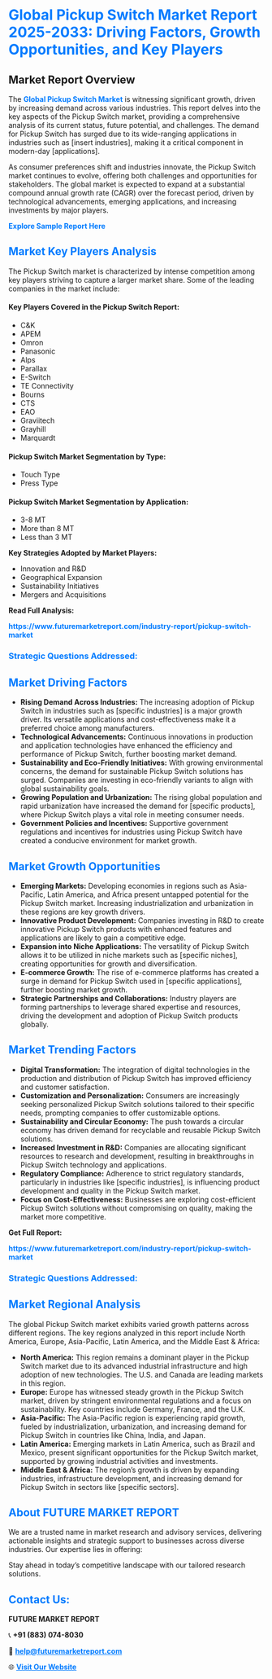 <h1 style="color: #007BFF;">Global Pickup Switch Market Report 2025-2033: Driving Factors, Growth Opportunities, and Key Players</h1>

<section id="overview">
<h2>Market Report Overview</h2>
<p>The <a href="https://www.futuremarketreport.com/industry-report/pickup-switch-market" style="color: #007BFF; text-decoration: none;"><strong>Global Pickup Switch Market</strong></a> is witnessing significant growth, driven by increasing demand across various industries. This report delves into the key aspects of the Pickup Switch market, providing a comprehensive analysis of its current status, future potential, and challenges. The demand for Pickup Switch has surged due to its wide-ranging applications in industries such as [insert industries], making it a critical component in modern-day [applications].</p>
<p>As consumer preferences shift and industries innovate, the Pickup Switch market continues to evolve, offering both challenges and opportunities for stakeholders. The global market is expected to expand at a substantial compound annual growth rate (CAGR) over the forecast period, driven by technological advancements, emerging applications, and increasing investments by major players.</p>
</section>

<section id="overview">
<p><a href="https://www.futuremarketreport.com/request-sample/reportId=36426" style="color: #007BFF; text-decoration: none;"><strong>Explore Sample Report Here</strong></a></p>
</section>

<section id="key-players">
<h2 style="color: #007BFF;">Market Key Players Analysis</h2>
<p>The Pickup Switch market is characterized by intense competition among key players striving to capture a larger market share. Some of the leading companies in the market include:</p>
<h4>Key Players Covered in the Pickup Switch Report:</h4>
<ul><li>C&amp;K</li><li>APEM</li><li>Omron</li><li>Panasonic</li><li>Alps</li><li>Parallax</li><li>E-Switch</li><li>TE Connectivity</li><li>Bourns</li><li>CTS</li><li>EAO</li><li>Graviitech</li><li>Grayhill</li><li>Marquardt</li></ul>
<h4>Pickup Switch Market Segmentation by Type:</h4>
<ul><li>Touch Type</li><li>Press Type</li></ul>

<h4>Pickup Switch Market Segmentation by Application:</h4>
<ul><li>3-8 MT</li><li>More than 8 MT</li><li>Less than 3 MT</li></ul>
<p><strong>Key Strategies Adopted by Market Players:</strong></p>
<ul>
<li>Innovation and R&D</li>
<li>Geographical Expansion</li>
<li>Sustainability Initiatives</li>
<li>Mergers and Acquisitions</li>
</ul>
</section>

<section>
<p><strong>Read Full Analysis: </strong></p><a href="https://www.futuremarketreport.com/industry-report/pickup-switch-market" style="color: #007BFF; text-decoration: none;"><strong>https://www.futuremarketreport.com/industry-report/pickup-switch-market</strong></a>
<h3 style="color: #007BFF;">Strategic Questions Addressed:</h3>
</section>

<section id="driving-factors">
<h2 style="color: #007BFF;">Market Driving Factors</h2>
<ul>
<li><strong>Rising Demand Across Industries:</strong> The increasing adoption of Pickup Switch in industries such as [specific industries] is a major growth driver. Its versatile applications and cost-effectiveness make it a preferred choice among manufacturers.</li>
<li><strong>Technological Advancements:</strong> Continuous innovations in production and application technologies have enhanced the efficiency and performance of Pickup Switch, further boosting market demand.</li>
<li><strong>Sustainability and Eco-Friendly Initiatives:</strong> With growing environmental concerns, the demand for sustainable Pickup Switch solutions has surged. Companies are investing in eco-friendly variants to align with global sustainability goals.</li>
<li><strong>Growing Population and Urbanization:</strong> The rising global population and rapid urbanization have increased the demand for [specific products], where Pickup Switch plays a vital role in meeting consumer needs.</li>
<li><strong>Government Policies and Incentives:</strong> Supportive government regulations and incentives for industries using Pickup Switch have created a conducive environment for market growth.</li>
</ul>
</section>

<section id="growth-opportunities">
<h2 style="color: #007BFF;">Market Growth Opportunities</h2>
<ul>
<li><strong>Emerging Markets:</strong> Developing economies in regions such as Asia-Pacific, Latin America, and Africa present untapped potential for the Pickup Switch market. Increasing industrialization and urbanization in these regions are key growth drivers.</li>
<li><strong>Innovative Product Development:</strong> Companies investing in R&D to create innovative Pickup Switch products with enhanced features and applications are likely to gain a competitive edge.</li>
<li><strong>Expansion into Niche Applications:</strong> The versatility of Pickup Switch allows it to be utilized in niche markets such as [specific niches], creating opportunities for growth and diversification.</li>
<li><strong>E-commerce Growth:</strong> The rise of e-commerce platforms has created a surge in demand for Pickup Switch used in [specific applications], further boosting market growth.</li>
<li><strong>Strategic Partnerships and Collaborations:</strong> Industry players are forming partnerships to leverage shared expertise and resources, driving the development and adoption of Pickup Switch products globally.</li>
</ul>
</section>

<section id="trending-factors">
<h2 style="color: #007BFF;">Market Trending Factors</h2>
<ul>
<li><strong>Digital Transformation:</strong> The integration of digital technologies in the production and distribution of Pickup Switch has improved efficiency and customer satisfaction.</li>
<li><strong>Customization and Personalization:</strong> Consumers are increasingly seeking personalized Pickup Switch solutions tailored to their specific needs, prompting companies to offer customizable options.</li>
<li><strong>Sustainability and Circular Economy:</strong> The push towards a circular economy has driven demand for recyclable and reusable Pickup Switch solutions.</li>
<li><strong>Increased Investment in R&D:</strong> Companies are allocating significant resources to research and development, resulting in breakthroughs in Pickup Switch technology and applications.</li>
<li><strong>Regulatory Compliance:</strong> Adherence to strict regulatory standards, particularly in industries like [specific industries], is influencing product development and quality in the Pickup Switch market.</li>
<li><strong>Focus on Cost-Effectiveness:</strong> Businesses are exploring cost-efficient Pickup Switch solutions without compromising on quality, making the market more competitive.</li>
</ul>
</section>

<section>
<p><strong>Get Full Report: </strong></p><a href="https://www.futuremarketreport.com/industry-report/pickup-switch-market" style="color: #007BFF; text-decoration: none;"><strong>https://www.futuremarketreport.com/industry-report/pickup-switch-market</strong></a>
<h3 style="color: #007BFF;">Strategic Questions Addressed:</h3>
</section>


<section id="regional-analysis">
<h2 style="color: #007BFF;">Market Regional Analysis</h2>
<p>The global Pickup Switch market exhibits varied growth patterns across different regions. The key regions analyzed in this report include North America, Europe, Asia-Pacific, Latin America, and the Middle East & Africa:</p>
<ul>
<li><strong>North America:</strong> This region remains a dominant player in the Pickup Switch market due to its advanced industrial infrastructure and high adoption of new technologies. The U.S. and Canada are leading markets in this region.</li>
<li><strong>Europe:</strong> Europe has witnessed steady growth in the Pickup Switch market, driven by stringent environmental regulations and a focus on sustainability. Key countries include Germany, France, and the U.K.</li>
<li><strong>Asia-Pacific:</strong> The Asia-Pacific region is experiencing rapid growth, fueled by industrialization, urbanization, and increasing demand for Pickup Switch in countries like China, India, and Japan.</li>
<li><strong>Latin America:</strong> Emerging markets in Latin America, such as Brazil and Mexico, present significant opportunities for the Pickup Switch market, supported by growing industrial activities and investments.</li>
<li><strong>Middle East & Africa:</strong> The region’s growth is driven by expanding industries, infrastructure development, and increasing demand for Pickup Switch in sectors like [specific sectors].</li>
</ul>
</section>

<footer>
<h2 style="color: #007BFF;">About FUTURE MARKET REPORT</h2>
<p>We are a trusted name in market research and advisory services, delivering actionable insights and strategic support to businesses across diverse industries. Our expertise lies in offering:</p>

<p>Stay ahead in today’s competitive landscape with our tailored research solutions.</p>

<h2 style="color: #007BFF;">Contact Us:</h2>
<p><strong>FUTURE MARKET REPORT</strong></p>
<p>📞 <strong>+91 (883) 074-8030</strong></p>
<p>📧 <strong><a href="mailto:help@futuremarketreport.com" style="color: #007BFF;">help@futuremarketreport.com</a></strong></p>
<p>🌐 <strong><a href="https://www.futuremarketreport.com/" style="color: #007BFF;">Visit Our Website</a></strong></p>
</footer>
